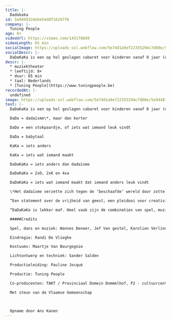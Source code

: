 ```yaml
---
title: |-
  Dadakaka
id: 5e944932debe54ddf16247f6
company: |-
  Tuning People
age: 8+
videoUrl: https://vimeo.com/143178849
videoLength: 65 min
socialImage: https://uploads-ssl.webflow.com/5e74d1a9ef22355294c7d60e/5e944815ee29ce69b0a339b4_DadakakaClaraHermansHR-10-1024x683.jpg
socialDescr: |-
  DaDaKaKa is een op hol geslagen cabaret voor kinderen vanaf 8 jaar (en hun ouders en grootouders en vrienden van hun ouders en grootouders). Verschillende acts doordrongen van wilde creativiteit volgen elkaar op. DaDaKaKa is een combinatie van hoekige dans, gebroken pianomuziek, geflipte beelden en gestoorde teksten. DaDaKaKa is een voorstelling over wat kan en wat niet kan. De wereld barst van de regels, in deze voorstelling zijn er geen: een schilderij kan zingen en letters kunnen dansen.
descr: |-
  * muziektheater
  * leeftijd: 8+
  * duur: 65 min
  * taal: Nederlands
  * [Tuning People](https://www.tuningpeople.be)
recordedAt: |-
  undefined
image: https://uploads-ssl.webflow.com/5e74d1a9ef22355294c7d60e/5e944815ee29ce69b0a339b4_DadakakaClaraHermansHR-10-1024x683.jpg
text: |-
  DaDaKaKa is een op hol geslagen cabaret voor kinderen vanaf 8 jaar (en hun ouders en grootouders en vrienden van hun ouders en grootouders). Verschillende acts doordrongen van wilde creativiteit volgen elkaar op. DaDaKaKa is een combinatie van hoekige dans, gebroken pianomuziek, geflipte beelden en gestoorde teksten. DaDaKaKa is een voorstelling over wat kan en wat niet kan. De wereld barst van de regels, in deze voorstelling zijn er geen: een schilderij kan zingen en letters kunnen dansen.

  DaDa = dadaïsme\*, maar dan korter

  DaDa = een stokpaardje, of iets wat iemand leuk vindt

  DaDa = babytaal

  KaKa = iets anders

  KaKa = iets wat iemand maakt

  DaDaKaKa = iets anders dan dadaïsme

  DaDaKaKa = 2xD, 2xK en 4xa

  DaDaKaKa = iets wat iemand maakt dat iemand anders leuk vindt

  \*Het dadaïsme verzette zich tegen de ‘beschaafde’ wereld door zotte conventieloze, vaak grappige kunst te maken. DaDaKaKa is een hedendaagse versie van dadaïstische cabaretten uit 1916.

  “Een statement over de vrijheid van geest, een pleidooi voor creativiteit, wars van alle regelzucht.” De Standaard

  “DaDaKaKa is lekker maf. Heel vaak zijn de combinaties van spel, muziek en vorm spitsvondig.” Theaterkrant

  #####Credits

  Spel, dans en muziek: Wannes Deneer, Jef Van gestel, Karolien Verlinden en Wim Muyllaert

  Eindregie: Randi De Vlieghe

  Kostuums: Maartje Van Bourgognie

  Lichtontwerp en techniek: Sander Salden

  Productieleiding: Pauline Jocqué

  Productie: Tuning People

  Co-producenten: TAKT / Provinciaal Domein Dommelhof, P2 - cultuurcentrum Hasselt & Theater aan het Vrijthof Maastricht i.h.k.v. de interlimburgse subsidies, Villanella en in samenwerking met Froe Froe

  Met steun van de Vlaamse Gemeenschap

  ‍

  Opname door Ans Kanen
---
```

